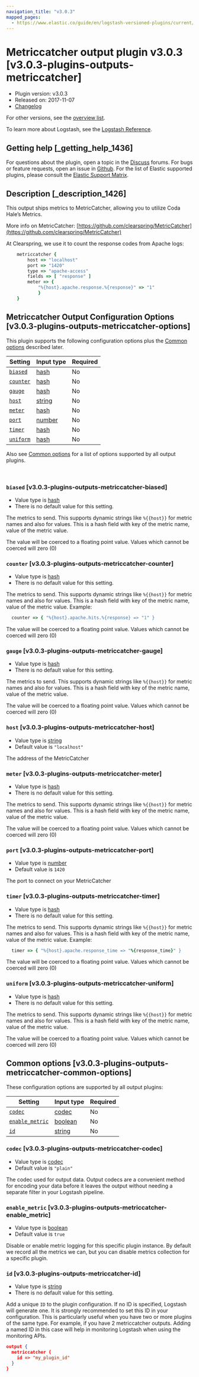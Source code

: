 ```yaml
---
navigation_title: "v3.0.3"
mapped_pages:
  - https://www.elastic.co/guide/en/logstash-versioned-plugins/current/v3.0.3-plugins-outputs-metriccatcher.html
---
```


# Metriccatcher output plugin v3.0.3 [v3.0.3-plugins-outputs-metriccatcher]


* Plugin version: v3.0.3
* Released on: 2017-11-07
* [Changelog](https://github.com/logstash-plugins/logstash-output-metriccatcher/blob/v3.0.3/CHANGELOG.md)

For other versions, see the [overview list](output-metriccatcher-index.md).

To learn more about Logstash, see the [Logstash Reference](logstash://reference/index.md).

## Getting help [_getting_help_1436]

For questions about the plugin, open a topic in the [Discuss](http://discuss.elastic.co) forums. For bugs or feature requests, open an issue in [Github](https://github.com/logstash-plugins/logstash-output-metriccatcher). For the list of Elastic supported plugins, please consult the [Elastic Support Matrix](https://www.elastic.co/support/matrix#matrix_logstash_plugins).


## Description [_description_1426]

This output ships metrics to MetricCatcher, allowing you to utilize Coda Hale’s Metrics.

More info on MetricCatcher: [https://github.com/clearspring/MetricCatcher](https://github.com/clearspring/MetricCatcher)

At Clearspring, we use it to count the response codes from Apache logs:

```ruby
    metriccatcher {
        host => "localhost"
        port => "1420"
        type => "apache-access"
        fields => [ "response" ]
        meter => {
            "%{host}.apache.response.%{response}" => "1"
            }
    }
```


## Metriccatcher Output Configuration Options [v3.0.3-plugins-outputs-metriccatcher-options]

This plugin supports the following configuration options plus the [Common options](v3-0-3-plugins-outputs-metriccatcher.md#v3.0.3-plugins-outputs-metriccatcher-common-options) described later.

| Setting | Input type | Required |
| --- | --- | --- |
| [`biased`](v3-0-3-plugins-outputs-metriccatcher.md#v3.0.3-plugins-outputs-metriccatcher-biased) | [hash](logstash://reference/configuration-file-structure.md#hash) | No |
| [`counter`](v3-0-3-plugins-outputs-metriccatcher.md#v3.0.3-plugins-outputs-metriccatcher-counter) | [hash](logstash://reference/configuration-file-structure.md#hash) | No |
| [`gauge`](v3-0-3-plugins-outputs-metriccatcher.md#v3.0.3-plugins-outputs-metriccatcher-gauge) | [hash](logstash://reference/configuration-file-structure.md#hash) | No |
| [`host`](v3-0-3-plugins-outputs-metriccatcher.md#v3.0.3-plugins-outputs-metriccatcher-host) | [string](logstash://reference/configuration-file-structure.md#string) | No |
| [`meter`](v3-0-3-plugins-outputs-metriccatcher.md#v3.0.3-plugins-outputs-metriccatcher-meter) | [hash](logstash://reference/configuration-file-structure.md#hash) | No |
| [`port`](v3-0-3-plugins-outputs-metriccatcher.md#v3.0.3-plugins-outputs-metriccatcher-port) | [number](logstash://reference/configuration-file-structure.md#number) | No |
| [`timer`](v3-0-3-plugins-outputs-metriccatcher.md#v3.0.3-plugins-outputs-metriccatcher-timer) | [hash](logstash://reference/configuration-file-structure.md#hash) | No |
| [`uniform`](v3-0-3-plugins-outputs-metriccatcher.md#v3.0.3-plugins-outputs-metriccatcher-uniform) | [hash](logstash://reference/configuration-file-structure.md#hash) | No |

Also see [Common options](v3-0-3-plugins-outputs-metriccatcher.md#v3.0.3-plugins-outputs-metriccatcher-common-options) for a list of options supported by all output plugins.

 

### `biased` [v3.0.3-plugins-outputs-metriccatcher-biased]

* Value type is [hash](logstash://reference/configuration-file-structure.md#hash)
* There is no default value for this setting.

The metrics to send. This supports dynamic strings like `%{{host}}` for metric names and also for values. This is a hash field with key of the metric name, value of the metric value.

The value will be coerced to a floating point value. Values which cannot be coerced will zero (0)


### `counter` [v3.0.3-plugins-outputs-metriccatcher-counter]

* Value type is [hash](logstash://reference/configuration-file-structure.md#hash)
* There is no default value for this setting.

The metrics to send. This supports dynamic strings like `%{{host}}` for metric names and also for values. This is a hash field with key of the metric name, value of the metric value. Example:

```ruby
  counter => { "%{host}.apache.hits.%{response} => "1" }
```

The value will be coerced to a floating point value. Values which cannot be coerced will zero (0)


### `gauge` [v3.0.3-plugins-outputs-metriccatcher-gauge]

* Value type is [hash](logstash://reference/configuration-file-structure.md#hash)
* There is no default value for this setting.

The metrics to send. This supports dynamic strings like `%{{host}}` for metric names and also for values. This is a hash field with key of the metric name, value of the metric value.

The value will be coerced to a floating point value. Values which cannot be coerced will zero (0)


### `host` [v3.0.3-plugins-outputs-metriccatcher-host]

* Value type is [string](logstash://reference/configuration-file-structure.md#string)
* Default value is `"localhost"`

The address of the MetricCatcher


### `meter` [v3.0.3-plugins-outputs-metriccatcher-meter]

* Value type is [hash](logstash://reference/configuration-file-structure.md#hash)
* There is no default value for this setting.

The metrics to send. This supports dynamic strings like `%{{host}}` for metric names and also for values. This is a hash field with key of the metric name, value of the metric value.

The value will be coerced to a floating point value. Values which cannot be coerced will zero (0)


### `port` [v3.0.3-plugins-outputs-metriccatcher-port]

* Value type is [number](logstash://reference/configuration-file-structure.md#number)
* Default value is `1420`

The port to connect on your MetricCatcher


### `timer` [v3.0.3-plugins-outputs-metriccatcher-timer]

* Value type is [hash](logstash://reference/configuration-file-structure.md#hash)
* There is no default value for this setting.

The metrics to send. This supports dynamic strings like `%{{host}}` for metric names and also for values. This is a hash field with key of the metric name, value of the metric value. Example:

```ruby
  timer => { "%{host}.apache.response_time => "%{response_time}" }
```

The value will be coerced to a floating point value. Values which cannot be coerced will zero (0)


### `uniform` [v3.0.3-plugins-outputs-metriccatcher-uniform]

* Value type is [hash](logstash://reference/configuration-file-structure.md#hash)
* There is no default value for this setting.

The metrics to send. This supports dynamic strings like `%{{host}}` for metric names and also for values. This is a hash field with key of the metric name, value of the metric value.

The value will be coerced to a floating point value. Values which cannot be coerced will zero (0)



## Common options [v3.0.3-plugins-outputs-metriccatcher-common-options]

These configuration options are supported by all output plugins:

| Setting | Input type | Required |
| --- | --- | --- |
| [`codec`](v3-0-3-plugins-outputs-metriccatcher.md#v3.0.3-plugins-outputs-metriccatcher-codec) | [codec](logstash://reference/configuration-file-structure.md#codec) | No |
| [`enable_metric`](v3-0-3-plugins-outputs-metriccatcher.md#v3.0.3-plugins-outputs-metriccatcher-enable_metric) | [boolean](logstash://reference/configuration-file-structure.md#boolean) | No |
| [`id`](v3-0-3-plugins-outputs-metriccatcher.md#v3.0.3-plugins-outputs-metriccatcher-id) | [string](logstash://reference/configuration-file-structure.md#string) | No |

### `codec` [v3.0.3-plugins-outputs-metriccatcher-codec]

* Value type is [codec](logstash://reference/configuration-file-structure.md#codec)
* Default value is `"plain"`

The codec used for output data. Output codecs are a convenient method for encoding your data before it leaves the output without needing a separate filter in your Logstash pipeline.


### `enable_metric` [v3.0.3-plugins-outputs-metriccatcher-enable_metric]

* Value type is [boolean](logstash://reference/configuration-file-structure.md#boolean)
* Default value is `true`

Disable or enable metric logging for this specific plugin instance. By default we record all the metrics we can, but you can disable metrics collection for a specific plugin.


### `id` [v3.0.3-plugins-outputs-metriccatcher-id]

* Value type is [string](logstash://reference/configuration-file-structure.md#string)
* There is no default value for this setting.

Add a unique `ID` to the plugin configuration. If no ID is specified, Logstash will generate one. It is strongly recommended to set this ID in your configuration. This is particularly useful when you have two or more plugins of the same type. For example, if you have 2 metriccatcher outputs. Adding a named ID in this case will help in monitoring Logstash when using the monitoring APIs.

```json
output {
  metriccatcher {
    id => "my_plugin_id"
  }
}
```



